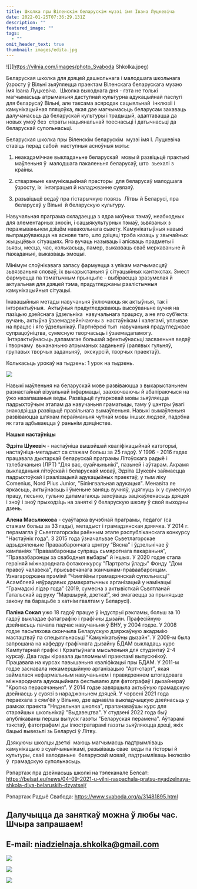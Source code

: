 ```yaml
---
title: Школка пры Віленскім беларускім музэі імя Івана Луцкевіча
date: 2022-01-25T07:36:29.131Z
description: ""
featured_image: ""
tags:
  - ""
omit_header_text: true
thumbnail: images/edita.jpg
---
```

![](https://vilnia.com/images/photo_Svaboda Shkolka.jpeg)

Беларуская школка для дзяцей дашкольнага і малодшага школьнага  ўзросту ў Вільні зьяўляецца праектам Віленскага беларускага музэю імя Івана Луцкевіча.  Школка выходнага дня - гэта не толькі магчымасьць атрыманьня даступнай культурна адукацыйнай паслугі для беларусаў Вільні, але таксама асяродак сацыяльнай  інклюзіі і камунікацыйная пляцоўка, якая дае магчымасьць беларусам захаваць  далучанасьць да беларускай культуры і традыцый, адаптавацца да новых умоў без  страты нацыянальнай тоеснасьці і датычнасьці да беларускай супольнасьці.  



Беларуская школка пры Віленскім беларускім  музэі імя І. Луцкевіча ставіць перад сабой  наступныя асноўныя мэты: 

1) неакадэмічнае выкладаньне беларускай  мовы й развіцьцё практыкі маўленьня ў  малодшага пакаленьня беларусаў, што  зьехалі з краіны. 

2) стварэньне камунікацыйнай прасторы  для беларусаў малодшага ўзросту, іх  інтэграцыя й наладжванне сувязяў.

3) разьвіцьцё ведаў пра гістарычную повязь  Літвы й Беларусі, пра беларусаў у Вільні  й беларускую культуру. 



Навучальная праграма складаецца з ядра моўных тэмаў, неабходных для элементарных зносін, і сацыякультурных тэмаў, зьвязаных з перажываньнем дзіцём навакольнага сьвету. Камунікатыўныя навыкі выпрацоўваюцца на аснове таго, што дзіцяці трэба казаць у звычайных жыцьцёвых сітуацыях. Яго вучаць называць і апісваць прадметы і зьявы, месца, час, колькасьць, памер, выказваць сваё меркаваньне й пажаданьні, выказваць эмоцыі.

Мінімум слоўнікавага запасу фармуецца з улікам магчымасцяў зьвязваньня словаў, іх выкарыстаньня ў сітуацыйных кантэкстах. Змест фармуецца па тэматычным прынцыпе - выбіраецца зразумелая й актуальная для дзяцей тэма, прадугледжаны рэалістычныя камунікацыйныя сітуацыі.

Інавацыйныя метады навучаньня ўключаюць як актыўныя, так і інтэрактыўныя.  Актыўныя прадугледжваюць высоўваньне вучня на пазіцыю дзейснага ўдзельніка  навучальнага працэсу, а не яго суб’екта: вучань, актыўна ўзаемадзейнічаючы з  настаўнікам і калегамі, уплывае на працэс і яго ўдзельнікаў. Партнёрскі тып  навучаньня прадугледжвае супрацоўніцтва, сумесную творчасьць і ўзаемадапамогу.  Інтэрактыўнасьць дапамагае большай эфектыўнасьці засваеньня ведаў і творчаму  выкананьню атрыманых заданьняў (ралявых гульняў, групавых творчых заданьняў,  экскурсій, творчых праектаў). 

Колькасьць урокаў на тыдзень: 1 урок на тыдзень.

![](https://vilnia.com/images/screenshot-2022-01-25-at-08.47.57.png)


Навыкі маўленьня на беларускай мове развіваюцца з выкарыстаньнем разнастайнай візуальнай інфармацыі, заахвочваючы й абапіраючыся на ўжо назапашаныя веды. Развіцьцё гутарковай мовы зьяўляецца падрыхтоўчым этапам да навучаньня граматыцы, таму ў цэнтры ўвагі знаходзіцца развіцьцё правільнага вымаўленьня. Навыкі вымаўленьня развіваюцца шляхам перайманьня чутнай мовы іншых людзей, падобна як гэта адбываецца ў раньнім дзяцінстве.


**Нашыя настаўніцы**



**Эдзіта Шукевіч** - настаўніца вышэйшай кваліфікацыйнай катэгорыі, настаўніца-метадыст са стажам больш за 25 гадоў. У 1996 - 2016 гадах працавала дыктаркай беларускай праграмы Літоўскага радыё і тэлебачаньня (ЛРТ) "Для вас, суайчыньнікі", пазьней і аўтарам. Акрамя выкладаньня літоўскай і беларускай моваў, Эдзіта Шукевіч займаецца падрыхтоўкай і рэалізацыяй адукацыйных праектаў, у тым ліку Comenius, Nord Plius Junior, "Білінгвальная адукацыя". Менавіта яе яркасьць, актыўнасьць і ўменьне заняць вучняў, уцягнуць іх у сумесную працу, песьню, гульню дапамагаюць захоўваць зацікаўленасьць дзяцей і зноў і зноў прыходзіць на заняткі ў беларускую школу ў свой выходны дзень.



**Алена Масьлюкова** - суаўтарка вучэбнай праграмы, педагог (са стажам больш за 33 гады), метадыст і грамадзянская дзяячка. У 2014 г. перамагла ў Сьветлагорскім раённым этапе рэспубліканскага конкурсу "Настаўнік года". З 2015 года ўзначальвае Сьветлагорскае адзьдзяленьне Праваабарончага цэнтру “Вясна” і ўдзельнічае ў кампаніях “Праваабаронцы супраць сьмяротнага пакараньня”, “Праваабаронцы за свабодныя выбары” й іншых. У 2020 годзе стала гераіняй міжнароднага фотаконкурсу "Партрэты ўлады" Фонду "Дом правоў чалавека", прысьвечанага жанчынам-праваабаронцам. Узнагароджана прэміяй “Чэмпіёны грамадзянскай супольнасці” Асамблеяй няўрадавых дэмакратычных арганізацый у намінацыі “Грамадскі лідэр года” (2019, сумесна з актывісткай Сьвятланай Гатальскай ад руху “Маршыруй, дзетка!”, які змагаецца за прыняцьце закону па барацьбе з хатнім гвалтам у Беларусі).



**Паліна Сокал** ужо 18 гадоў працуе ў індустрыі рэкламы, больш за 10 гадоў выкладае фатаграфію і графічны дызайн. Прафесійную дзейнасьць пачала падчас навучаньня ў ВНУ, у 2004 годзе. У 2008 годзе пасьпяхова скончыла Беларускую дзяржаўную акадэмію мастацтваў па спецыяльнасьці "Камунікатыўны дызайн". У 2009-м была запрошана на кафедру графічнага дызайну БДАМ выкладаць курс Кампутарнай графікі і Крэатыўнага мысьленьня для студэнтаў 2-4 курсаў. Два гады кіравала дыпломнымі праектамі выпускнікоў. Працавала на курсах павышэньня кваліфікацыі пры БДАМ. У 2011-м годзе заснавала некамерцыйную арганізацыю "Арт-старт", якая займалася нефармальным навучаньнем і правядзеннем штогадовага міжнароднага адукацыйнага фестывалю для фатографаў і дызайнераў "Кропка перасячэньня". У 2014 годзе завяршыла актыўную грамадскую дзейнасць у сувязі з нараджэньнем дзяцей. У чэрвені 2021 года пераехала з сям'ёй у Вільню, дзе аднавіла выкладчыцкую дзейнасьць у рамках праекта "Нядзельная школка", прапанаваўшы курс для старэйшых школьнікаў "Выдавецтва". У студзені 2022 года быў апублікаваны першы выпуск газэты "Беларуская перамена". Аўтарамі тэкстаў, фатографамі ды ілюстратарамі газэты зьяўляюцца дзеці, якіх бацькі вывезьлі зь Беларусі ў Літву.



Дзякуючы школцы дзеткі  маюць магчымасць падтрымліваць  камунікацыю з суайчыньнікамі, разьвіваць свае  веды па гісторыі й культуры, сваё валоданьне  беларускай мовай, падтрымліваць інклюзію ў  грамадскую супольнасьць. 



Рэпартаж пра дзейнасьць школкі на тэлеканале Белсат: <https://belsat.eu/news/04-09-2021-u-vilni-raspachala-pratsu-nyadzelnaya-shkola-dlya-belaruskih-dzyatsej/>

Рэпартаж Радыё Свабода: <https://www.svaboda.org/a/31481895.html>





## **Далучыцца да заняткаў можна ў любы час.  Шчыра запрашаем!**

## **E-mail: [niadzielnaja.shkolka@gmail.com](<>)**







![](https://vilnia.com/images/photo_2021-12-02-11.48.52.jpeg)

![](https://vilnia.com/images/photo_2021-12-28-15.36.11.jpeg)

![](https://vilnia.com/images/photo_2021-09-04-15.48.47.jpeg)